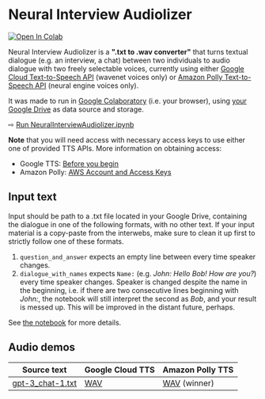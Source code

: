 # Neural Interview Audiolizer

[![Open In Colab](https://colab.research.google.com/assets/colab-badge.svg)](https://colab.research.google.com/github/olaviinha/NeuralInterviewAudiolizer/blob/main/NeuralInterviewAudiolizer.ipynb)

Neural Interview Audiolizer is a **".txt to .wav converter"** that turns textual dialogue (e.g. an interview, a chat) between two individuals to audio dialogue with two freely selectable voices, currently using either [Google Cloud Text-to-Speech API](https://cloud.google.com/text-to-speech) (wavenet voices only) or [Amazon Polly Text-to-Speech API](https://aws.amazon.com/polly/) (neural engine voices only).

It was made to run in [Google Colaboratory](https://colab.research.google.com/) (i.e. your browser), using [your Google Drive](https://drive.google.com/drive/my-drive) as data source and storage.

⇨ [Run NeuralInterviewAudiolizer.ipynb](https://colab.research.google.com/github/olaviinha/NeuralInterviewAudiolizer/blob/main/NeuralInterviewAudiolizer.ipynb)

**Note** that you will need access with necessary access keys to use either one of provided TTS APIs. More information on obtaining access:
- Google TTS: [Before you begin](https://cloud.google.com/text-to-speech/docs/quickstart-client-libraries#before-you-begin)
- Amazon Polly: [AWS Account and Access Keys](https://docs.aws.amazon.com/powershell/latest/userguide/pstools-appendix-sign-up.html)

## Input text
Input should be path to a .txt file located in your Google Drive, containing the dialogue in one of the following formats, with no other text. If your input material is a copy-paste from the interwebs, make sure to clean it up first to strictly follow one of these formats.
1) `question_and_answer` expects an empty line between every time speaker changes. 
2) `dialogue_with_names` expects `Name:` (e.g. _John: Hello Bob! How are you?_) every time speaker changes. Speaker is changed despite the name in the beginning, i.e. if there are two consecutive lines beginning with _John:_, the notebook will still interpret the second as _Bob_, and your result is messed up. This will be improved in the distant future, perhaps.

See [the notebook](https://colab.research.google.com/github/olaviinha/NeuralInterviewAudiolizer/blob/main/NeuralInterviewAudiolizer.ipynb) for more details.

## Audio demos

Source text | Google Cloud TTS | Amazon Polly TTS
------------ | ------------ | ------------
[gpt-3_chat-1.txt](https://storage.googleapis.com/olaviinha/github/neural-interview-audiolizer/gpt-3_chat-1.txt) | [WAV](https://storage.googleapis.com/olaviinha/github/neural-interview-audiolizer/chat-1_google_tts_kzcl.wav) | [WAV](https://storage.googleapis.com/olaviinha/github/neural-interview-audiolizer/chat-1_polly_mpfi.wav) (winner)
